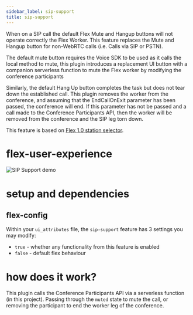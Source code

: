 ```yaml
---
sidebar_label: sip-support
title: sip-support
---
```


When on a SIP call the default Flex Mute and Hangup buttons will not operate correctly the Flex Worker. This feature replaces the Mute and Hangup button for non-WebRTC calls (i.e. Calls via SIP or PSTN). 

The default mute button requires the Voice SDK to be used as it calls the local method to mute, this plugin introduces a replacement UI button with a companion serverless function to mute the Flex worker by modifying the conference participants

Similarly, the default Hang Up button completes the task but does not tear down the established call. This plugin removes the worker from the conference, and assuming that the EndCallOnExit parameter has been passed, the conference will end. If this parameter has not be passed and a call made to the Conference Participants API, then the worker will be removed from the conference and the SIP leg torn down.

This feature is based on [Flex 1.0 station selector](https://github.com/jlafer/plugin-station-selector/tree/master/src).

# flex-user-experience

![SIP Support demo](/img/features/sip-support/demo.gif)

# setup and dependencies

## flex-config

Within your `ui_attributes` file, the `sip-support` feature has 3 settings you may modify:

- `true` - whether any functionality from this feature is enabled
- `false` - default flex behaviour


# how does it work?
This plugin calls the Conference Participants API via a serverless function (in this project). Passing through the `muted` state to mute the call, or removing the participant to end the worker leg of the conference.